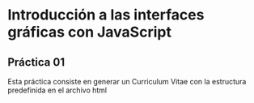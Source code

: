 # Introducción a las interfaces gráficas con JavaScript

## Práctica 01

Esta práctica consiste en generar un Curriculum Vitae con la estructura predefinida en el archivo html
